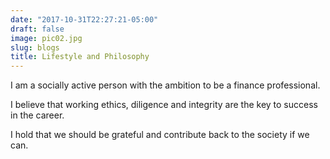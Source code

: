 ```yaml
---
date: "2017-10-31T22:27:21-05:00"
draft: false
image: pic02.jpg
slug: blogs
title: Lifestyle and Philosophy
---
```


I am a socially active person with the ambition to be a finance professional.

I believe that working ethics, diligence and integrity are the key to success in the career.

I hold that we should be grateful and contribute back to the society if we can.